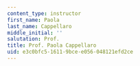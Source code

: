 ```yaml
---
content_type: instructor
first_name: Paola
last_name: Cappellaro
middle_initial: ''
salutation: Prof.
title: Prof. Paola Cappellaro
uid: e3c0bfc5-1611-9bce-e056-048121efd2ce
---
```

